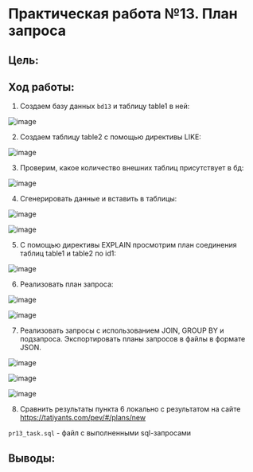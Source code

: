 # Практическая работа №13. План запроса

## Цель:


## Ход работы:
1. Создаем базу данных `bd13` и таблицу table1 в ней:

![image](https://github.com/user-attachments/assets/24080ced-9433-4f81-8ac5-e1ee78d6c685)

2. Создаем таблицу table2 с помощью директивы LIKE:

![image](https://github.com/user-attachments/assets/675c93d7-645e-45a9-842c-0af5898472dd)

3. Проверим, какое количество внешних таблиц присутствует в бд:

![image](https://github.com/user-attachments/assets/fd53fdaf-3e08-404b-b313-b4341ccb1254)

4. Сгенерировать данные и вставить в таблицы:

![image](https://github.com/user-attachments/assets/2051d940-7882-4140-ad90-b36cfb42212c)

![image](https://github.com/user-attachments/assets/24d86686-dd05-4384-bf30-3a548c3fba72)

5. С помощью директивы EXPLAIN просмотрим план соединения таблиц table1 и table2 по id1:

![image](https://github.com/user-attachments/assets/38394104-b14c-42b5-84b8-dfa62187dc81)

6. Реализовать план запроса:

![image](https://github.com/user-attachments/assets/ea80b201-faec-4a9d-b320-04aec81aea3e)

![image](https://github.com/user-attachments/assets/f197c1e0-9a12-43c5-81e1-2a03639aefe5)

7. Реализовать запросы с использованием JOIN, GROUP BY и подзапроса. Экспортировать планы запросов в файлы в формате JSON.

![image](https://github.com/user-attachments/assets/0e1282bb-5f12-43e5-942f-a82c8f0c9dff)

![image](https://github.com/user-attachments/assets/09eb84ba-07c4-4f90-9e88-613116fb5617)

![image](https://github.com/user-attachments/assets/33c63e23-174c-42aa-9b25-334c4c288668)

8. Сравнить результаты пункта 6 локально с результатом на сайте https://tatiyants.com/pev/#/plans/new

`pr13_task.sql` - файл с выполненными sql-запросами

## Выводы:
